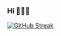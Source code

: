 ### Hi 👋👋👋

[![GitHub Streak](https://github-readme-streak-stats.herokuapp.com/?user=thisdotEric&theme=soft-green)](https://git.io/streak-stats)
